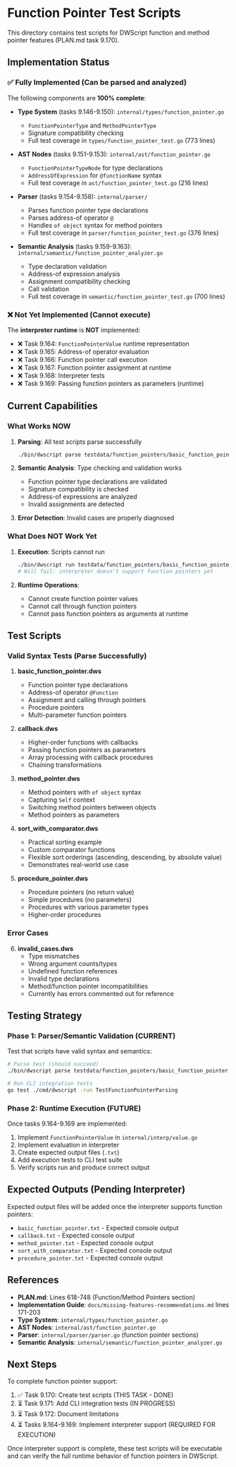 # Function Pointer Test Scripts

This directory contains test scripts for DWScript function and method pointer features (PLAN.md task 9.170).

## Implementation Status

### ✅ Fully Implemented (Can be parsed and analyzed)

The following components are **100% complete**:

- **Type System** (tasks 9.146-9.150): `internal/types/function_pointer.go`
  - `FunctionPointerType` and `MethodPointerType`
  - Signature compatibility checking
  - Full test coverage in `types/function_pointer_test.go` (773 lines)

- **AST Nodes** (tasks 9.151-9.153): `internal/ast/function_pointer.go`
  - `FunctionPointerTypeNode` for type declarations
  - `AddressOfExpression` for `@functionName` syntax
  - Full test coverage in `ast/function_pointer_test.go` (216 lines)

- **Parser** (tasks 9.154-9.158): `internal/parser/`
  - Parses function pointer type declarations
  - Parses address-of operator `@`
  - Handles `of object` syntax for method pointers
  - Full test coverage in `parser/function_pointer_test.go` (376 lines)

- **Semantic Analysis** (tasks 9.159-9.163): `internal/semantic/function_pointer_analyzer.go`
  - Type declaration validation
  - Address-of expression analysis
  - Assignment compatibility checking
  - Call validation
  - Full test coverage in `semantic/function_pointer_test.go` (700 lines)

### ❌ Not Yet Implemented (Cannot execute)

The **interpreter runtime** is **NOT** implemented:

- ❌ Task 9.164: `FunctionPointerValue` runtime representation
- ❌ Task 9.165: Address-of operator evaluation
- ❌ Task 9.166: Function pointer call execution
- ❌ Task 9.167: Function pointer assignment at runtime
- ❌ Task 9.168: Interpreter tests
- ❌ Task 9.169: Passing function pointers as parameters (runtime)

## Current Capabilities

### What Works NOW

1. **Parsing**: All test scripts parse successfully
   ```bash
   ./bin/dwscript parse testdata/function_pointers/basic_function_pointer.dws
   ```

2. **Semantic Analysis**: Type checking and validation works
   - Function pointer type declarations are validated
   - Signature compatibility is checked
   - Address-of expressions are analyzed
   - Invalid assignments are detected

3. **Error Detection**: Invalid cases are properly diagnosed

### What Does NOT Work Yet

1. **Execution**: Scripts cannot run
   ```bash
   ./bin/dwscript run testdata/function_pointers/basic_function_pointer.dws
   # Will fail: interpreter doesn't support function pointers yet
   ```

2. **Runtime Operations**:
   - Cannot create function pointer values
   - Cannot call through function pointers
   - Cannot pass function pointers as arguments at runtime

## Test Scripts

### Valid Syntax Tests (Parse Successfully)

1. **basic_function_pointer.dws**
   - Function pointer type declarations
   - Address-of operator `@Function`
   - Assignment and calling through pointers
   - Procedure pointers
   - Multi-parameter function pointers

2. **callback.dws**
   - Higher-order functions with callbacks
   - Passing function pointers as parameters
   - Array processing with callback procedures
   - Chaining transformations

3. **method_pointer.dws**
   - Method pointers with `of object` syntax
   - Capturing `Self` context
   - Switching method pointers between objects
   - Method pointers as parameters

4. **sort_with_comparator.dws**
   - Practical sorting example
   - Custom comparator functions
   - Flexible sort orderings (ascending, descending, by absolute value)
   - Demonstrates real-world use case

5. **procedure_pointer.dws**
   - Procedure pointers (no return value)
   - Simple procedures (no parameters)
   - Procedures with various parameter types
   - Higher-order procedures

### Error Cases

6. **invalid_cases.dws**
   - Type mismatches
   - Wrong argument counts/types
   - Undefined function references
   - Invalid type declarations
   - Method/function pointer incompatibilities
   - Currently has errors commented out for reference

## Testing Strategy

### Phase 1: Parser/Semantic Validation (CURRENT)

Test that scripts have valid syntax and semantics:

```bash
# Parse test (should succeed)
./bin/dwscript parse testdata/function_pointers/basic_function_pointer.dws

# Run CLI integration tests
go test ./cmd/dwscript -run TestFunctionPointerParsing
```

### Phase 2: Runtime Execution (FUTURE)

Once tasks 9.164-9.169 are implemented:

1. Implement `FunctionPointerValue` in `internal/interp/value.go`
2. Implement evaluation in interpreter
3. Create expected output files (`.txt`)
4. Add execution tests to CLI test suite
5. Verify scripts run and produce correct output

## Expected Outputs (Pending Interpreter)

Expected output files will be added once the interpreter supports function pointers:

- `basic_function_pointer.txt` - Expected console output
- `callback.txt` - Expected console output
- `method_pointer.txt` - Expected console output
- `sort_with_comparator.txt` - Expected console output
- `procedure_pointer.txt` - Expected console output

## References

- **PLAN.md**: Lines 618-748 (Function/Method Pointers section)
- **Implementation Guide**: `docs/missing-features-recommendations.md` lines 171-203
- **Type System**: `internal/types/function_pointer.go`
- **AST Nodes**: `internal/ast/function_pointer.go`
- **Parser**: `internal/parser/parser.go` (function pointer sections)
- **Semantic Analysis**: `internal/semantic/function_pointer_analyzer.go`

## Next Steps

To complete function pointer support:

1. ✅ Task 9.170: Create test scripts (THIS TASK - DONE)
2. ⏳ Task 9.171: Add CLI integration tests (IN PROGRESS)
3. ⏳ Task 9.172: Document limitations
4. ⏳ Tasks 9.164-9.169: Implement interpreter support (REQUIRED FOR EXECUTION)

Once interpreter support is complete, these test scripts will be executable and can verify the full runtime behavior of function pointers in DWScript.
